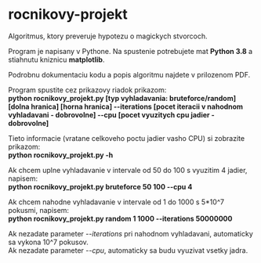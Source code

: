 # rocnikovy-projekt  
Algoritmus, ktory preveruje hypotezu o magickych stvorcoch.  

Program je napisany v Pythone. Na spustenie potrebujete mat **Python 3.8** a stiahnutu kniznicu **matplotlib**.

Podrobnu dokumentaciu kodu a popis algoritmu najdete v prilozenom PDF.  

Program spustite cez prikazovy riadok prikazom:  
**python rocnikovy_projekt.py [typ vyhladavania: bruteforce/random] [dolna hranica] [horna hranica] --iterations [pocet iteracii v nahodnom vyhladavani - dobrovolne] --cpu [pocet vyuzitych cpu jadier - dobrovolne]**  

Tieto informacie (vratane celkoveho poctu jadier vasho CPU) si zobrazite prikazom:  
**python rocnikovy_projekt.py -h**  

Ak chcem uplne vyhladavanie v intervale od 50 do 100 s vyuzitim 4 jadier, napisem:  
**python rocnikovy_projekt.py bruteforce 50 100 --cpu 4**  

Ak chcem nahodne vyhladavanie v intervale od 1 do 1000 s 5*10^7 pokusmi, napisem:  
**python rocnikovy_projekt.py random 1 1000 --iterations 50000000**  

Ak nezadate parameter *--iterations* pri nahodnom vyhladavani, automaticky sa vykona 10^7 pokusov.  
Ak nezadate parameter *--cpu*, automaticky sa budu vyuzivat vsetky jadra.
